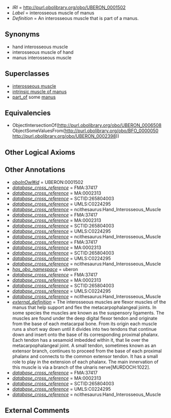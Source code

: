  * *IRI* = http://purl.obolibrary.org/obo/UBERON_0001502
 * *Label* = interosseous muscle of manus
 * *Definition* = An interosseous muscle that is part of a manus.

## Synonyms

 * hand interosseous muscle
 * interosseous muscle of hand
 * manus interosseous muscle

## Superclasses

 * [interosseous muscle](../../UBERON/08/UBERON_0006508.md)
 * [intrinsic muscle of manus](../../UBERON/75/UBERON_0014375.md)
 * [part_of](../../BFO/50/BFO_0000050.md) some [manus](../../UBERON/98/UBERON_0002398.md)

## Equivalencies

 * ObjectIntersectionOf(<http://purl.obolibrary.org/obo/UBERON_0006508> ObjectSomeValuesFrom(<http://purl.obolibrary.org/obo/BFO_0000050> <http://purl.obolibrary.org/obo/UBERON_0002398>))

## Other Logical Axioms


## Other Annotations

 * *[oboInOwl#id](../../id/oboInOwl#id.md)* = UBERON:0001502
 * *[database_cross_reference](../../ef/oboInOwl#hasDbXref.md)* = FMA:37417
 * *[database_cross_reference](../../ef/oboInOwl#hasDbXref.md)* = MA:0002313
 * *[database_cross_reference](../../ef/oboInOwl#hasDbXref.md)* = SCTID:265804003
 * *[database_cross_reference](../../ef/oboInOwl#hasDbXref.md)* = UMLS:C0224295
 * *[database_cross_reference](../../ef/oboInOwl#hasDbXref.md)* = ncithesaurus:Hand_Interosseous_Muscle
 * *[database_cross_reference](../../ef/oboInOwl#hasDbXref.md)* = FMA:37417
 * *[database_cross_reference](../../ef/oboInOwl#hasDbXref.md)* = MA:0002313
 * *[database_cross_reference](../../ef/oboInOwl#hasDbXref.md)* = SCTID:265804003
 * *[database_cross_reference](../../ef/oboInOwl#hasDbXref.md)* = UMLS:C0224295
 * *[database_cross_reference](../../ef/oboInOwl#hasDbXref.md)* = ncithesaurus:Hand_Interosseous_Muscle
 * *[database_cross_reference](../../ef/oboInOwl#hasDbXref.md)* = FMA:37417
 * *[database_cross_reference](../../ef/oboInOwl#hasDbXref.md)* = MA:0002313
 * *[database_cross_reference](../../ef/oboInOwl#hasDbXref.md)* = SCTID:265804003
 * *[database_cross_reference](../../ef/oboInOwl#hasDbXref.md)* = UMLS:C0224295
 * *[database_cross_reference](../../ef/oboInOwl#hasDbXref.md)* = ncithesaurus:Hand_Interosseous_Muscle
 * *[has_obo_namespace](../../ce/oboInOwl#hasOBONamespace.md)* = uberon
 * *[database_cross_reference](../../ef/oboInOwl#hasDbXref.md)* = FMA:37417
 * *[database_cross_reference](../../ef/oboInOwl#hasDbXref.md)* = MA:0002313
 * *[database_cross_reference](../../ef/oboInOwl#hasDbXref.md)* = SCTID:265804003
 * *[database_cross_reference](../../ef/oboInOwl#hasDbXref.md)* = UMLS:C0224295
 * *[database_cross_reference](../../ef/oboInOwl#hasDbXref.md)* = ncithesaurus:Hand_Interosseous_Muscle
 * *[external_definition](../../UBPROP/01/UBPROP_0000001.md)* = The interosseous muscles are flexor muscles of the manus that help support and flex the metacarpophalangeal joints. In some species the muscles are known as the suspensory ligaments. The muscles are found under the deep digital flexor tendon and originate from the base of each metacarpal bone. From its origin each muscle runs a short way down until it divides into two tendons that continue down and insert onto the base of its corresponding proximal phalanx. Each tendon has a sesamoid imbedded within it, that lie over the metacarpophalangeal joint. A small tendon, sometimes known as an extensor branch, continues to proceed from the base of each proximal phalanx and connects to the common extensor tendon. It has a small role to play in the extension of each phalanx. The main innervation of this muscle is via a branch of the ulnaris nerve[MURDOCH:1022].
 * *[database_cross_reference](../../ef/oboInOwl#hasDbXref.md)* = FMA:37417
 * *[database_cross_reference](../../ef/oboInOwl#hasDbXref.md)* = MA:0002313
 * *[database_cross_reference](../../ef/oboInOwl#hasDbXref.md)* = SCTID:265804003
 * *[database_cross_reference](../../ef/oboInOwl#hasDbXref.md)* = UMLS:C0224295
 * *[database_cross_reference](../../ef/oboInOwl#hasDbXref.md)* = ncithesaurus:Hand_Interosseous_Muscle

## External Comments

